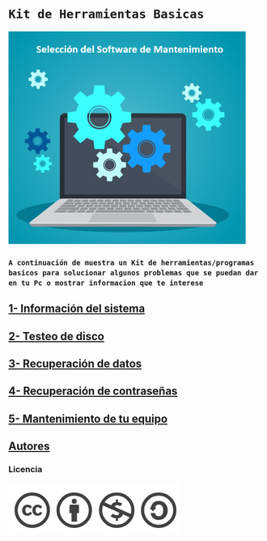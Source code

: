 # `Kit de Herramientas Basicas`
![image](fondo.png)
### `A continuación de muestra un Kit de herramientas/programas basicos para solucionar algunos problemas que se puedan dar en tu Pc o mostrar informacion que te interese`

## [1- Información del sistema](info.md)
## [2- Testeo de disco](testeo.md)
## [3- Recuperación de datos](datos.md)
## [4- Recuperación de contraseñas](contraseña.md)
## [5- Mantenimiento de tu equipo](mantenimiento.md)
## [Autores](autores.md)
### Licencia
![image](licencia.png)


